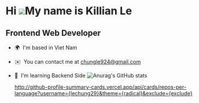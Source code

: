 Hi ![](https://user-images.githubusercontent.com/18350557/176309783-0785949b-9127-417c-8b55-ab5a4333674e.gif)My name is Killian Le
==================================================================================================================================

Frontend Web Developer
----------------------

* 🌍  I'm based in Viet Nam
* ✉️  You can contact me at [chungle924@gmail.com](mailto:chungle924@gmail.com)
* 🧠  I'm learning Backend Side
  ![Anurag's GitHub stats](https://github-readme-stats.vercel.app/api?username=lechung29&theme=radical&show_icons=true)

  http://github-profile-summary-cards.vercel.app/api/cards/repos-per-language?username={lechung29}&theme={radical}&exclude={exclude}
